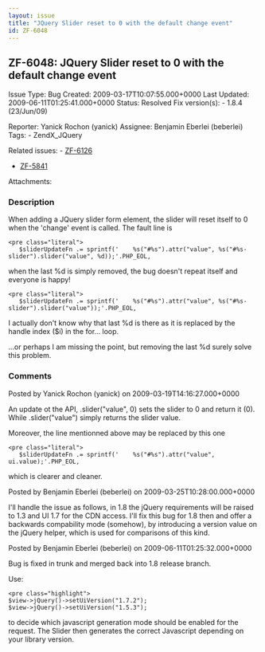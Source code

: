 ```yaml
---
layout: issue
title: "JQuery Slider reset to 0 with the default change event"
id: ZF-6048
---
```


ZF-6048: JQuery Slider reset to 0 with the default change event
---------------------------------------------------------------

 Issue Type: Bug Created: 2009-03-17T10:07:55.000+0000 Last Updated: 2009-06-11T01:25:41.000+0000 Status: Resolved Fix version(s): - 1.8.4 (23/Jun/09)
 
 Reporter:  Yanick Rochon (yanick)  Assignee:  Benjamin Eberlei (beberlei)  Tags: - ZendX\_JQuery
 
 Related issues: - [ZF-6126](/issues/browse/ZF-6126)
- [ZF-5841](/issues/browse/ZF-5841)
 
 Attachments: 
### Description

When adding a JQuery slider form element, the slider will reset itself to 0 when the 'change' event is called. The fault line is

 
    <pre class="literal">
       $sliderUpdateFn .= sprintf('    %s("#%s").attr("value", %s("#%s-slider").slider("value", %d));'.PHP_EOL,


when the last %d is simply removed, the bug doesn't repeat itself and everyone is happy!

 
    <pre class="literal">
       $sliderUpdateFn .= sprintf('    %s("#%s").attr("value", %s("#%s-slider").slider("value"));'.PHP_EOL,


I actually don't know why that last %d is there as it is replaced by the handle index ($i) in the for... loop.

...or perhaps I am missing the point, but removing the last %d surely solve this problem.

 

 

### Comments

Posted by Yanick Rochon (yanick) on 2009-03-19T14:16:27.000+0000

An update ot the API, .slider("value", 0) sets the slider to 0 and return it (0). While .slider("value") simply returns the slider value.

Moreover, the line mentionned above may be replaced by this one

 
    <pre class="literal">
       $sliderUpdateFn .= sprintf('    %s("#%s").attr("value", ui.value);'.PHP_EOL,


which is clearer and cleaner.

 

 

Posted by Benjamin Eberlei (beberlei) on 2009-03-25T10:28:00.000+0000

I'll handle the issue as follows, in 1.8 the jQuery requirements will be raised to 1.3 and UI 1.7 for the CDN access. I'll fix this bug for 1.8 then and offer a backwards compability mode (somehow), by introducing a version value on the jQuery helper, which is used for comparisons of this kind.

 

 

Posted by Benjamin Eberlei (beberlei) on 2009-06-11T01:25:32.000+0000

Bug is fixed in trunk and merged back into 1.8 release branch.

Use:

 
    <pre class="highlight">
    $view->jQuery()->setUiVersion("1.7.2");
    $view->jQuery()->setUiVersion("1.5.3");


to decide which javascript generation mode should be enabled for the request. The Slider then generates the correct Javascript depending on your library version.

 

 